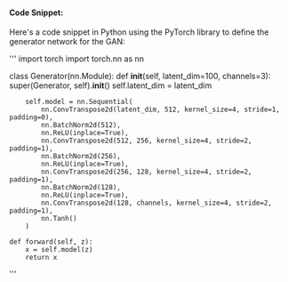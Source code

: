 #### Code Snippet:

Here's a code snippet in Python using the PyTorch library to define the generator network for the GAN:

'''
import torch
import torch.nn as nn

class Generator(nn.Module):
    def __init__(self, latent_dim=100, channels=3):
        super(Generator, self).__init__()
        self.latent_dim = latent_dim
        
        self.model = nn.Sequential(
            nn.ConvTranspose2d(latent_dim, 512, kernel_size=4, stride=1, padding=0),
            nn.BatchNorm2d(512),
            nn.ReLU(inplace=True),
            nn.ConvTranspose2d(512, 256, kernel_size=4, stride=2, padding=1),
            nn.BatchNorm2d(256),
            nn.ReLU(inplace=True),
            nn.ConvTranspose2d(256, 128, kernel_size=4, stride=2, padding=1),
            nn.BatchNorm2d(128),
            nn.ReLU(inplace=True),
            nn.ConvTranspose2d(128, channels, kernel_size=4, stride=2, padding=1),
            nn.Tanh()
        )
        
    def forward(self, z):
        x = self.model(z)
        return x
'''
